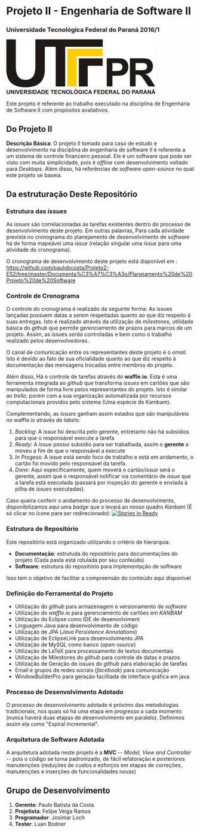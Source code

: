 
# Projeto II - Engenharia de Software II

### Universidade Tecnológica Federal do Paraná 2016/1

   ![Alt Text](https://github.com/paulobcosta/Projeto2-ES2/blob/master/Documenta%C3%A7%C3%A3o/Planejamento%20de%20Projeto%20de%20Software/logoutfpr.jpg)

Este projeto é referente ao trabalho executado na disciplina de Engenharia de Software II com propósitos avaliativos.


## Do Projeto II
**Descrição Básica**: O projeto II tomado para caso de estudo e desenvolvimento na disciplina de engenharia de software II é referente a um sistema de controle financeiro pessoal. Ele é um software que pode ser visto com muita simplicidade, pois é _offline_ com desenvolvimento voltado para _Desktops_. Além disso, há referências de _software open-source_ no qual este projeto se baseia.

## Da estruturação Deste Repositório
### Estrutura das _issues_

As _issues_ são correlacionadas às tarefas existentes dentro do processo de desenvolvimento deste projeto. Em outras palavras, Para cada atividade prevista no cronograma do planejamento de desenvolvimento de _software_ há de forma mapeável uma _issue_ (relação singular uma _issue_ para uma atividade do cronograma).

O cronograma de desenvolvimento deste projeto está disponível em : https://github.com/paulobcosta/Projeto2-ES2/tree/master/Documenta%C3%A7%C3%A3o/Planejamento%20de%20Projeto%20de%20Software

### Controle de Cronograma

O controle do cronograma é realizado da seguinte forma: As issues lançadas possuem datas a serem respeitadas quanto ao que diz respeito à suas entregas. Isto é realizado através da utilização de _milestones_, utilidade básica do _github_ que permite gerenciamento de prazos para marcos de um projeto. Assim, as issues _serão_ controladas e bem como o trabalho realizado pelos desenvolvedores.

O canal de comunicação entre os representantes deste projeto é o _email_. Isto é devido ao fato de sua oficialidade quanto ao que diz respeito à documentação das mensagens trocadas entre membros do projeto.

Além disso, Há o controle de tarefas através do **waffle.io**. Esta é uma ferramenta integrada ao _github_ que transforma _issues_ em cartões que são manipulados de forma livre pelos representantes do projeto. Isto é similar ao _trello_, porém com a sua organização automatizada por recursos computacionais providos pelo sistema (Uma espécie de Kambam).

Complementando, as _issues_ ganham assim estados que são manipuláveis no waffle.io através de _labels_:


1.  _Backlog_: A _issue_ foi descrita pelo gerente, entretanto não há subsídios para que o responsável execute a tarefa
2.  _Ready_: A _issue_ possui subsídio para ser trabalhada, assim o **gerente** a moveu a fim de que o responsável a execute
3.  _In Progess_: A _issue_ está sendo foco de trabalho e está em andamento, o cartão foi movido pelo responsável da tarefa.
4.  _Done_: Aqui especificamente, quem moverá o cartão/_issue_ será o gerente, assim que o responsável notificar via comentário de _issue_ que a tarefa está executada (passará por inspeção do gerente e enviada à pilha de _issues_ executadas).


Caso queira conferir o andamento do processo de desenvolvimento, disponibilizamos aqui uma _badge_ que o levará ao nosso quadro _Kanbam_ (É só clicar no ícone para ser redirecionado): [![Stories in Ready](https://badge.waffle.io/paulobcosta/Projeto2-ES2.png?label=ready&title=Ready)](https://waffle.io/paulobcosta/Projeto2-ES2)

### Estrutura de Repositório
Este repositório está organizado utilizando o critério de hierarquia: 

- **Documentação**: estrutuda do repositório para documentações do projeto (Cada pasta está rotulada por seu conteúdo) 
- **Software**: estrutura do repositório para implementação de software


Isso tem o objetivo de facilitar a compreensão do conteúdo aqui disponível

### Definição do Ferramental do Projeto

- Utilização do _github_ para armazenagem e versionamento de _software_
- Utilização do _waffle.io_ para gerenciamento de cartões em _KANBAM_
- Utilização do Eclipse como IDE de desenvolviment
- Linguagem Java para desenvolvimento de código
- Utilização de JPA (_Java Persistence Annotations_)
- Utilização de EclipseLink para desenvolvimento JPA 
- Utilização de MySQL como banco (_open-source_)
- Utilização de LaTeX para processamento de textos documentais
- Utilização de Milestones do _github_ para controle de datas e prazos
- Utilização de Geração de _issues_ do _github_ para elaboração de tarefas
- Email e grupos de redes sociais (_facebook_) para comunicação
- WindowBuilderPro para geração facilitada de interface gráfica em java


### Processo de Desenvolvimento Adotado

O processo de desenvolvimento adotado é próximo das metodologias tradicionais, nos quais só há uma etapa em progresso a cada momento (nunca haverá duas etapas de desenvolvimento em paralelo). Definimos assim ela como "Espiral incremental". 

### Arquitetura de Software Adotada

A arquitetura adotada neste projeto é a **MVC** -- _Model, View and Controller_ -- pois o código se torna padronizado, de fácil refatoração e posteriores manutenções (reduções de custos e esforços em etapas de correções, manutenções e inserções de funcionalidades novas)


## Grupo de Desenvolvimento
1. **Gerente**: Paulo Batista da Costa
2. **Projetista**: Felipe Veiga Ramos
3. **Programador**: Josimar Loch
4. **Tester**: Luan Bodner



